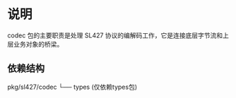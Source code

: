 # 说明

codec 包的主要职责是处理 SL427 协议的编解码工作，它是连接底层字节流和上层业务对象的桥梁。

## 依赖结构

pkg/sl427/codec
  └── types  (仅依赖types包)
